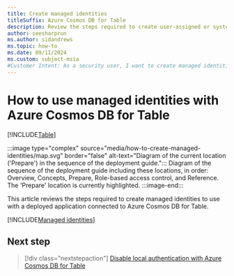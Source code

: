 ```yaml
---
title: Create managed identities
titleSuffix: Azure Cosmos DB for Table
description: Review the steps required to create user-assigned or system-assigned managed identities for use with Azure Cosmos DB for Table.
author: seesharprun
ms.author: sidandrews
ms.topic: how-to
ms.date: 09/11/2024
ms.custom: subject-msia
#Customer Intent: As a security user, I want to create managed identities for use with Azure Cosmos DB for Table, so that my developer team can write portable authentication code for their client.
---
```


# How to use managed identities with Azure Cosmos DB for Table

[!INCLUDE[Table](../../includes/appliesto-table.md)]

:::image type="complex" source="media/how-to-create-managed-identities/map.svg" border="false" alt-text="Diagram of the current location ('Prepare') in the sequence of the deployment guide.":::
Diagram of the sequence of the deployment guide including these locations, in order: Overview, Concepts, Prepare, Role-based access control, and Reference. The 'Prepare' location is currently highlighted.
:::image-end:::

This article reviews the steps required to create managed identities to use with a deployed application connected to Azure Cosmos DB for Table.

[!INCLUDE[Managed identities](../../includes/managed-identities.md)]

## Next step

> [!div class="nextstepaction"]
> [Disable local authentication with Azure Cosmos DB for Table](how-to-disable-local-auth.md)
